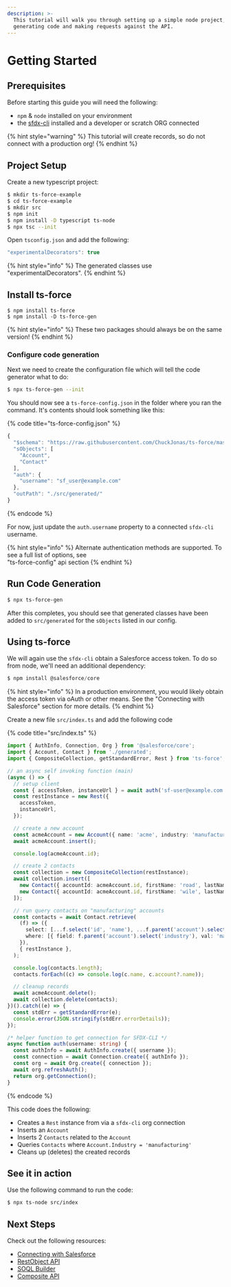 ```yaml
---
description: >-
  This tutorial will walk you through setting up a simple node project,
  generating code and making requests against the API.
---
```


# Getting Started

## Prerequisites

Before starting this guide you will need the following:

* `npm` & `node` installed on your environment
* the [sfdx-cli](https://developer.salesforce.com/tools/sfdxcli) installed and a developer or scratch ORG connected

{% hint style="warning" %}
This tutorial will create records, so do not connect with a production org!
{% endhint %}

## Project Setup

Create a new typescript project:

```bash
$ mkdir ts-force-example
$ cd ts-force-example
$ mkdir src
$ npm init
$ npm install -D typescript ts-node
$ npx tsc --init
```

Open `tsconfig.json` and add the following:

```javascript
"experimentalDecorators": true
```

{% hint style="info" %}
The generated classes use "experimentalDecorators".
{% endhint %}

## Install ts-force

```text
$ npm install ts-force
$ npm install -D ts-force-gen
```

{% hint style="info" %}
These two packages should always be on the same version!
{% endhint %}

### Configure code generation

Next we need to create the configuration file which will tell the code generator what to do:

```bash
$ npx ts-force-gen --init
```

You should now see a `ts-force-config.json` in the folder where you ran the command. It's contents should look something like this:

{% code title="ts-force-config.json" %}
```javascript
{
  "$schema": "https://raw.githubusercontent.com/ChuckJonas/ts-force/master/ts-force-gen/ts-force-config.schema.json",
  "sObjects": [
    "Account",
    "Contact"
  ],
  "auth": {
    "username": "sf_user@example.com"
  },
  "outPath": "./src/generated/"
}
```
{% endcode %}

For now, just update the `auth.username` property to a connected `sfdx-cli` username.

{% hint style="info" %}
Alternate authentication methods are supported. To see a full list of options, see  
"ts-force-config" api section
{% endhint %}

## Run Code Generation

```bash
$ npx ts-force-gen
```

After this completes, you should see that generated classes have been added to `src/generated` for the `sObjects` listed in our config.

## Using ts-force

We will again use the `sfdx-cli` obtain a Salesforce access token. To do so from node, we'll need an additional dependency:

```typescript
$ npm install @salesforce/core
```

{% hint style="info" %}
In a production environment, you would likely obtain the access token via oAuth or other means. See the "Connecting with Salesforce" section for more details.
{% endhint %}

Create a new file `src/index.ts` and add the following code

{% code title="src/index.ts" %}
```typescript
import { AuthInfo, Connection, Org } from '@salesforce/core';
import { Account, Contact } from './generated';
import { CompositeCollection, getStandardError, Rest } from 'ts-force';

// an async self invoking function (main)
(async () => {
  // setup client
  const { accessToken, instanceUrl } = await auth('sf-user@example.com'); // update username!
  const restInstance = new Rest({
    accessToken,
    instanceUrl,
  });

  // create a new account
  const acmeAccount = new Account({ name: 'acme', industry: 'manufacturing' }, restInstance);
  await acmeAccount.insert();

  console.log(acmeAccount.id);

  // create 2 contacts
  const collection = new CompositeCollection(restInstance);
  await collection.insert([
    new Contact({ accountId: acmeAccount.id, firstName: 'road', lastName: 'runner' }),
    new Contact({ accountId: acmeAccount.id, firstName: 'wile', lastName: 'coyote' }),
  ]);

  // run query contacts on "manufacturing" accounts
  const contacts = await Contact.retrieve(
    (f) => ({
      select: [...f.select('id', 'name'), ...f.parent('account').select('id', 'name')],
      where: [{ field: f.parent('account').select('industry'), val: 'manufacturing' }],
    }),
    { restInstance },
  );

  console.log(contacts.length);
  contacts.forEach((c) => console.log(c.name, c.account?.name));

  // cleanup records
  await acmeAccount.delete();
  await collection.delete(contacts);
})().catch((e) => {
  const stdErr = getStandardError(e);
  console.error(JSON.stringify(stdErr.errorDetails));
});

/* helper function to get connection for SFDX-CLI */
async function auth(username: string) {
  const authInfo = await AuthInfo.create({ username });
  const connection = await Connection.create({ authInfo });
  const org = await Org.create({ connection });
  await org.refreshAuth();
  return org.getConnection();
}
```
{% endcode %}

This code does the following:

* Creates a `Rest` instance from via a `sfdx-cli` org connection
* Inserts an `Account`
* Inserts 2 `Contacts` related to the `Account`
* Queries `Contacts` where `Account.Industry = 'manufacturing'`
* Cleans up \(deletes\) the created records

## See it in action

Use the following command to run the code:

```bash
$ npx ts-node src/index
```

## Next Steps

Check out the following resources:

* [Connecting with Salesforce](guides/connecting-with-salesforce/)
* [RestObject API](guides/restobjects/)
* [SOQL Builder](guides/query-builder/)
* [Composite API](guides/composite-api/)


